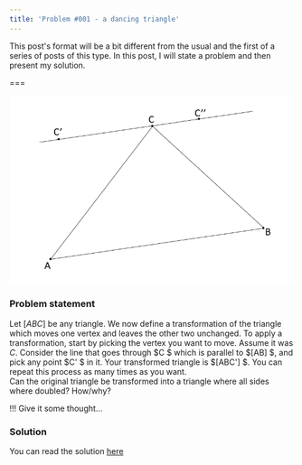```yaml
---
title: 'Problem #001 - a dancing triangle'
---
```


This post's format will be a bit different from the usual and the first of a series of posts of this type. In this post, I will state a problem and then present my solution.

===

![A scheme of what is explained below](dancing_triangle_scheme.png)

### Problem statement

Let $[ABC]$ be any triangle. We now define a transformation of the triangle which moves one vertex and leaves the other two unchanged. To apply a transformation, start by picking the vertex you want to move. Assume it was $C$. Consider the line that goes through $C $ which is parallel to $[AB] $, and pick any point $C' $ in it. Your transformed triangle is $[ABC'] $. You can repeat this process as many times as you want.<br />
Can the original triangle be transformed into a triangle where all sides where doubled? How/why?

!!! Give it some thought...

### Solution

You can read the solution [here][p001]

[p001]: https://mathspp.com/blog/problems/solutions/a-dancing-triangle